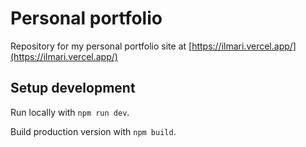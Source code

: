 # Personal portfolio

Repository for my personal portfolio site at [https://ilmari.vercel.app/](https://ilmari.vercel.app/)

## Setup development

Run locally with `npm run dev`.

Build production version with `npm build`.
